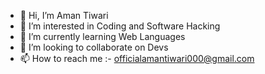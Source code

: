 - 👋 Hi, I’m Aman Tiwari
- 👀 I’m interested in Coding and Software Hacking
- 🌱 I’m currently learning Web Languages
- 💞️ I’m looking to collaborate on Devs
- 📫 How to reach me :- officialamantiwari000@gmail.com

<!---
Amanbgr02/Amanbgr02 is a ✨ special ✨ repository because its `README.md` (this file) appears on your GitHub profile.
You can click the Preview link to take a look at your changes.
--->
